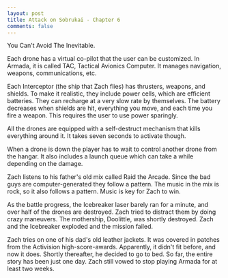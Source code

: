 ```yaml
---
layout: post
title: Attack on Sobrukai - Chapter 6
comments: false
---
```


You Can't Avoid The Inevitable.

Each drone has a virtual co-pilot that the user can be customized. In Armada, it is called TAC, Tactical Avionics Computer. It manages navigation, weapons, communications, etc.

Each Interceptor (the ship that Zach flies) has thrusters, weapons, and shields. To make it realistic, they include power cells, which are efficient batteries. They can recharge at a very slow rate by themselves. The battery decreases when shields are hit, everything you move, and each time you fire a weapon. This requires the user to use power sparingly. 

All the drones are equipped with a self-destruct mechanism that kills everything around it. It takes seven seconds to activate though.

When a drone is down the player has to wait to control another drone from the hangar. It also includes a launch queue which can take a while depending on the damage.

Zach listens to his father's old mix called Raid the Arcade. Since the bad guys are computer-generated they follow a pattern. The music in the mix is rock, so it also follows a pattern. Music is key for Zach to win.

As the battle progress, the Icebreaker laser barely ran for a minute, and over half of the drones are destroyed. Zach tried to distract them by doing crazy maneuvers. The mothership, Doolittle, was shortly destroyed. Zach and the Icebreaker exploded and the mission failed.

Zach tries on one of his dad's old leather jackets. It was covered in patches from the Activision high-score-awards. Apparently, it didn't fit before, and now it does. Shortly thereafter, he decided to go to bed. So far, the entire story has been just one day. Zach still vowed to stop playing Armada for at least two weeks.